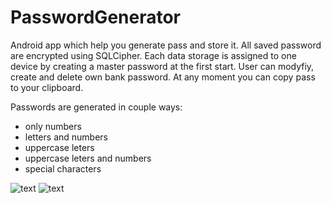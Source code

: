 # PasswordGenerator

Android app which help you generate pass and store it. All saved password are encrypted using SQLCipher. 
Each data storage is assigned to one device by creating a master password at the first start. User can modyfiy, create and delete 
own bank password. At any moment you can copy pass to your clipboard.

Passwords are generated in couple ways:
- only numbers
- letters and numbers
- uppercase leters
- uppercase leters and numbers
- special characters

![ text](https://i.imgur.com/hYt9IyD.png)
![ text](https://i.imgur.com/CIEGoiH.png)


